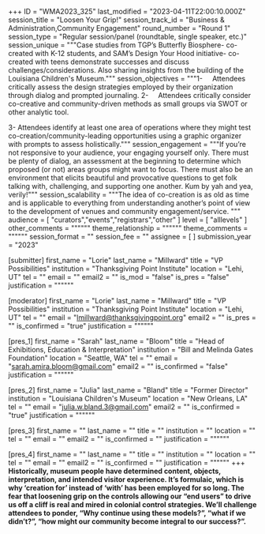 +++
ID = "WMA2023_325"
last_modified = "2023-04-11T22:00:10.000Z"
session_title = "Loosen Your Grip!"
session_track_id = "Business & Administration,Community Engagement"
round_number = "Round 1"
session_type = "Regular session/panel (roundtable, single speaker, etc.)"
session_unique = """Case studies from TGP’s Butterfly Biosphere- co-created with K-12 students, and SAM’s Design Your Hood initiative- co-created with teens demonstrate successes and discuss challenges/considerations. Also sharing insights from the building of the Louisiana Children's Museum."""
session_objectives = """1-     Attendees critically assess the design strategies employed by their organization through dialog and prompted journaling.
2-     Attendees critically consider co-creative and community-driven methods as small groups via SWOT or other analytic tool.

3- Attendees identify at least one area of operations where they might test co-creation/community-leading opportunities using a graphic organizer with prompts to assess holistically."""
session_engagement = """If you’re not responsive to your audience, your engaging yourself only. There must be plenty of dialog, an assessment at the beginning to determine which proposed (or not) areas groups might want to focus. There must also be an environment that elicits beautiful and provocative questions to get folk talking with, challenging, and supporting one another. Kum by yah and yea, verily!"""
session_scalability = """The idea of co-creation is as old as time and is applicable to everything from understanding another’s point of view to the development of venues and community engagement/service.
"""
audience = [ "curators","events","registrars","other" ]
level = [ "alllevels" ]
other_comments = """"""
theme_relationship = """"""
theme_comments = """"""
session_format = ""
session_fee = ""
assignee = [  ]
submission_year = "2023"

[submitter]
first_name = "Lorie"
last_name = "Millward"
title = "VP Possibilities"
institution = "Thanksgiving Point Institute"
location = "Lehi, UT"
tel = ""
email = ""
email2 = ""
is_mod = "false"
is_pres = "false"
justification = """"""

[moderator]
first_name = "Lorie"
last_name = "Millward"
title = "VP Possibilities"
institution = "Thanksgiving Point Institute"
location = "Lehi, UT"
tel = ""
email = "lmillward@thanksgivingpoint.org"
email2 = ""
is_pres = ""
is_confirmed = "true"
justification = """"""

[pres_1]
first_name = "Sarah"
last_name = "Bloom"
title = "Head of Exhibitions, Education & Interpretation"
institution = "Bill and Melinda Gates Foundation"
location = "Seattle, WA"
tel = ""
email = "sarah.amira.bloom@gmail.com"
email2 = ""
is_confirmed = "false"
justification = """"""

[pres_2]
first_name = "Julia"
last_name = "Bland"
title = "Former Director"
institution = "Louisiana Children's Museum"
location = "New Orleans, LA"
tel = ""
email = "julia.w.bland.3@gmail.com"
email2 = ""
is_confirmed = "true"
justification = """"""

[pres_3]
first_name = ""
last_name = ""
title = ""
institution = ""
location = ""
tel = ""
email = ""
email2 = ""
is_confirmed = ""
justification = """"""

[pres_4]
first_name = ""
last_name = ""
title = ""
institution = ""
location = ""
tel = ""
email = ""
email2 = ""
is_confirmed = ""
justification = """"""
+++
**Historically, museum people have determined content, objects, interpretation, and intended visitor experience. It’s formulaic, which is why ‘creation for’ instead of ‘with’ has been employed for so long. The fear that loosening grip on the controls allowing our “end users” to drive us off a cliff is real and mired in colonial control strategies. We’ll challenge attendees to ponder, “Why continue using these models?”, “what if we didn’t?”, “how might our community become integral to our success?”.**
